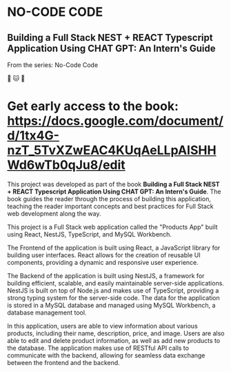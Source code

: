 # NO-CODE CODE

## Building a Full Stack NEST + REACT Typescript Application Using CHAT GPT: An Intern's Guide
From the series: No-Code Code


🚀 🐱 🦫
# Get early access to the book: https://docs.google.com/document/d/1tx4G-nzT_5TvXZwEAC4KUqAeLLpAISHHWd6wTb0qJu8/edit


This project was developed as part of the book **Building a Full Stack NEST + REACT Typescript Application Using CHAT GPT: An Intern's Guide**. The book guides the reader through the process of building this application, teaching the reader important concepts and best practices for Full Stack web development along the way.

This project is a Full Stack web application called the "Products App" built using React, NestJS, TypeScript, and MySQL Workbench.

The Frontend of the application is built using React, a JavaScript library for building user interfaces. React allows for the creation of reusable UI components, providing a dynamic and responsive user experience.

The Backend of the application is built using NestJS, a framework for building efficient, scalable, and easily maintainable server-side applications. NestJS is built on top of Node.js and makes use of TypeScript, providing a strong typing system for the server-side code. The data for the application is stored in a MySQL database and managed using MySQL Workbench, a database management tool.

In this application, users are able to view information about various products, including their name, description, price, and image. Users are also able to edit and delete product information, as well as add new products to the database. The application makes use of RESTful API calls to communicate with the backend, allowing for seamless data exchange between the frontend and the backend.

